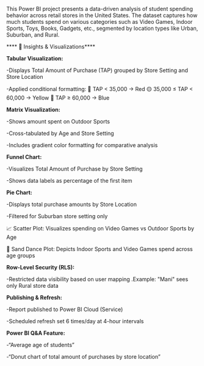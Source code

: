  This Power BI project presents a data-driven analysis of student spending behavior across retail stores in the United States. The dataset captures how much students spend on various categories such as Video Games, Indoor Sports, Toys, Books, Gadgets, etc., segmented by location types like Urban, Suburban, and Rural.
 
**** 🧠 Insights & Visualizations****
 
**Tabular Visualization:**

-Displays Total Amount of Purchase (TAP) grouped by Store Setting and Store Location

-Applied conditional formatting:
     🔴 TAP < 35,000 → Red
     🟡 35,000 ≤ TAP < 60,000 → Yellow
     🔵 TAP ≥ 60,000 → Blue

**Matrix Visualization:**

-Shows amount spent on Outdoor Sports

-Cross-tabulated by Age and Store Setting

-Includes gradient color formatting for comparative analysis

**Funnel Chart:**

-Visualizes Total Amount of Purchase by Store Setting

-Shows data labels as percentage of the first item

**Pie Chart:**

-Displays total purchase amounts by Store Location

-Filtered for Suburban store setting only

📈 Scatter Plot: Visualizes spending on Video Games vs Outdoor Sports by Age

🌌 Sand Dance Plot: Depicts Indoor Sports and Video Games spend across age groups

**Row-Level Security (RLS):**

-Restricted data visibility based on user mapping .Example: "Mani" sees only Rural store data

**Publishing & Refresh:**

-Report published to Power BI Cloud (Service)

-Scheduled refresh set 6 times/day at 4-hour intervals

**Power BI Q&A Feature:**

-“Average age of students”

-“Donut chart of total amount of purchases by store location”


